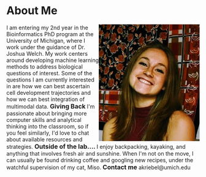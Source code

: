 # About Me
<img src="linkedin%20(3).JPG" alt="hi" align="right" />
I am entering my 2nd year in the Bioinformatics PhD program at the University of Michigan, where I work under the guidance of Dr. Joshua Welch. My work centers around developing machine learning methods to address biological questions of interest. Some of the questions I am currently interested in are how we can best ascertain cell development trajectories and how we can best integration of multimodal data. 


 <html>
  <font size=3> <b> Giving Back </b> </font>
I'm passionate about bringing more computer skills and analytical thinking into the classroom, so if you feel similarly, I'd love to chat about available resources and strategies. 
<font size=3> <b> Outside of the lab.... </b> </font>
I enjoy backpacking, kayaking, and anything that involves fresh air and sunshine. When I'm not on the move, I can usually be found drinking coffee and googling new recipes, under the watchful supervision of my cat, Miso.
<font size=3> <b> Contact me </b> </font>
akriebel@umich.edu
</html>
